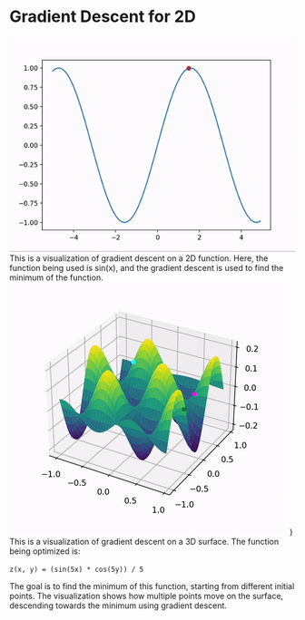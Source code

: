 

# Gradient Descent for 2D
![2D Gradient Descent](https://raw.githubusercontent.com/aks7816/Gradient-Descent-from-Scratch/main/2D%20Gradient%20Descent.gif)
This is a visualization of gradient descent on a 2D function. Here, the function being used is sin(x), and the gradient descent is used to find the minimum of the function.
![3D Gradient Descent](https://raw.githubusercontent.com/aks7816/Gradient-Descent-from-Scratch/main/3D%20Gradient%20Descent.gif))
This is a visualization of gradient descent on a 3D surface. The function being optimized is:

`z(x, y) = (sin(5x) * cos(5y)) / 5`

The goal is to find the minimum of this function, starting from different initial points. The visualization shows how multiple points move on the surface, descending towards the minimum using gradient descent.

